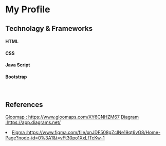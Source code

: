 <h1> My Profile</h1>
<h2> Technolagy & Frameworks</h2>
  <h4>HTML<h4>
  <h4>CSS<h4>
 <h4>Java Script<h4>
  <h4>Bootstrap<h4> 
<br>
<h2> References</h2>

  <a href=" https://www.gloomaps.com/XY6CNHZM67">Gloomap : https://www.gloomaps.com/XY6CNHZM67</a>
   <a href=" https://app.diagrams.net/ "> Diagram :https://app.diagrams.net/</a><li>
 <a href=" https://www.figma.com/file/xnJDF508gZclNe19qt6vG8/Home-Page?node-id=0%3A1&t=vFt30po1XxLfTcKw-1">Figma :https://www.figma.com/file/xnJDF508gZclNe19qt6vG8/Home-Page?node-id=0%3A1&t=vFt30po1XxLfTcKw-1</a> 
